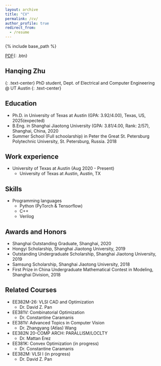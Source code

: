 ```yaml
---
layout: archive
title: "CV"
permalink: /cv/
author_profile: true
redirect_from:
  - /resume
---
```


{% include base_path %}

[PDF](/files/CV_ZHQ_09_2021.pdf){: .btn}

## Hanqing Zhu
{: .text-center}
PhD student, Dept. of Electrical and Computer Engineering @ UT Austin
{: .text-center}

Education
------
* Ph.D. in University of Texas at Austin (GPA: 3.92/4.00), Texas, US, 2025(expected)
* B.Eng. in Shanghai Jiaotong University (GPA: 3.81/4.00, Rank: 2/57), Shanghai, China, 2020
* Summer School (Full schoolarship) in Peter the Great St. Petersburg Polytechnic University, St. Petersburg, Russia. 2018

Work experience
------
* University of Texas at Austin (Aug 2020 - Present) 
  * University of Texas at Austin, Austin, TX


Skills
------
* Programming languages
  * Python (PyTorch & Tensorflow)
  * C++
  * Verilog

Awards and Honors
------
* Shanghai Outstanding Graduate, Shanghai, 2020
* Hongyi Scholarship, Shanghai Jiaotong University, 2019
* Outstanding Undergraduate Scholarship, Shanghai Jiaotong University, 2019
* Samsung Scholarship, Shanghai Jiaotong University, 2018
* First Prize in China Undergraduate Mathematical Contest in Modeling, Shanghai Division, 2018

Related Courses 
------
* EE382M-26: VLSI CAD and Optimization
  * Dr. David Z. Pan
* EE381V: Combinatorial Optimization
  * Dr. Constantine Caramanis
* EE381V: Advanced Topics in Computer Vision
  * Dr. Zhangyang (Atlas) Wang
* EE382N 20-COMP ARCH: PARALLISM/LOCLTY
  * Dr. Mattan Erez
* EE381K: Convex Optimization (in progress)
  * Dr. Constantine Caramanis
* EE382M: VLSI I (in progress)
  * Dr. David Z. Pan
